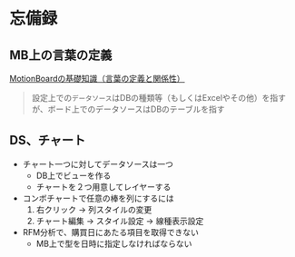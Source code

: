 # 忘備録

## MB上の言葉の定義

[MotionBoardの基礎知識（言葉の定義と関係性）](http://navi.wingarc.com/motionboard/mbwords.html)

>設定上での`データソース`はDBの種類等（もしくはExcelやその他）を指すが、ボード上でのデータソースはDBのテーブルを指す

## DS、チャート

- チャート一つに対してデータソースは一つ
    - DB上でビューを作る
    - チャートを２つ用意してレイヤーする
- コンボチャートで任意の棒を列にするには
  1. 右クリック -> 列スタイルの変更
  2. チャート編集 -> スタイル設定 -> 線種表示設定
- RFM分析で、購買日にあたる項目を取得できない
  - MB上で型を日時に指定しなければならない
